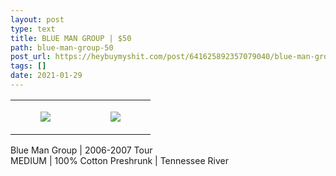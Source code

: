 ```yaml
---
layout: post
type: text
title: BLUE MAN GROUP | $50
path: blue-man-group-50
post_url: https://heybuymyshit.com/post/641625892357079040/blue-man-group-50
tags: []
date: 2021-01-29
---
```




<table style="width:100%;"><tr><td style="vertical-align:top;">
      <figure class="tmblr-full" data-orig-height="2048" data-orig-width="1365" data-orig-src="https://concertshirts.netlify.app/shirts/0525/0525-01.jpg"><img src="https://64.media.tumblr.com/6a59371796a6fc080275c6e7eb011ef5/bb37e2626aff9989-cc/s540x810/87c2fcc8592c672bcbb3bd9c701489ffdac5a12b.jpg" data-orig-height="2048" data-orig-width="1365" data-orig-src="https://concertshirts.netlify.app/shirts/0525/0525-01.jpg"/></figure></td>
    <td style="vertical-align:top;">
      <figure class="tmblr-full" data-orig-height="2048" data-orig-width="1365" data-orig-src="https://concertshirts.netlify.app/shirts/0525/0525-02.jpg"><img src="https://64.media.tumblr.com/ea4a62f638289015ea4cad49619057ad/bb37e2626aff9989-e8/s540x810/d8c45b65070d04e267d6fb1741d372f5660b03ce.jpg" data-orig-height="2048" data-orig-width="1365" data-orig-src="https://concertshirts.netlify.app/shirts/0525/0525-02.jpg"/></figure></td>
  </tr></table><p>
  Blue Man Group | 2006-2007 Tour<br/>MEDIUM | 100% Cotton Preshrunk | Tennessee River
</p>
